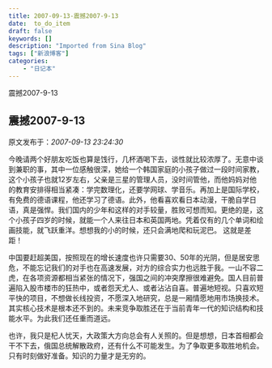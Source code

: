 ```yaml
---
title: 2007-09-13-震撼2007-9-13
date:  to_do_item
draft: false
keywords: []
description: "Imported from Sina Blog"
tags: ["新浪博客"]
categories: 
    - "日记本"
---
```

震撼2007-9-13
## 震撼2007-9-13

 原文发布于：*2007-09-13 23:24:30*

  
今晚请两个好朋友吃饭也算是饯行，几杯酒喝下去，谈性就比较浓厚了。无意中谈到兼职的事，其中一位感触很深，她给一个韩国家庭的小孩子做过一段时间家教，这个小孩子也就12岁左右，父亲是三星的管理人员，没时间管他，而他妈妈对他的教育安排得相当紧凑：学完数理化，还要学网球、学音乐。再加上是国际学校，有免费的德语课程，他还学习了德语。此外，他看喜欢看日本动漫，干脆自学日语，真是强悍。我们国内的少年和这样的对手较量，胜败可想而知。更绝的是，这个小孩子四岁的时候，就能一个人来往日本和英国两地。凭着仅有的几个单词和绘画技能，就飞跃重洋。想想我的小的时候，还只会满地爬和玩泥巴。 这就是差距！

  
中国要赶超美国，按照现在的增长速度也许只需要30、50年的光阴，但是居安思危，不能忘记我们的对手也在高速发展，对方的综合实力也远胜于我。一山不容二虎，在各项资源都相当紧张的情况下，强国之间的冲突摩擦很难避免。国人目前普遍陷入股市楼市的狂热中，或者怨天尤人、或者沾沾自喜。普遍地短视。只喜欢短平快的项目，不想做长线投资，不愿深入地研究，总是一厢情愿地用市场换技术。其实核心技术是根本还不到的。未来竞争取胜还在于当前青年一代的知识结构和技能水平。为此我们还任重而道远。

  
也许，我只是杞人忧天，大政策大方向总会有人关照的。但是想想，日本首相都会干不下去，俄国总统解散政府，还有什么不可能发生。为了争取更多取胜地机会。只有时刻做好准备。知识的力量才是无穷的。

 


